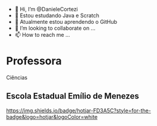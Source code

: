 - 👋 Hi, I’m @DanieleCortezi
- 👀 Estou estudando Java e Scratch
- 🌱 Atualmente estou aprendendo o GitHub
- 💞️ I’m looking to collaborate on ...
- 📫 How to reach me ...

<!---
DanieleCortezi/DanieleCortezi is a ✨ special ✨ repository because its `README.md` (this file) appears on your GitHub profile.
You can click the Preview link to take a look at your changes.
--->
# Professora 
Ciências
## Escola Estadual Emílio de Menezes

https://img.shields.io/badge/hotjar-FD3A5C?style=for-the-badge&logo=hotjar&logoColor=white

